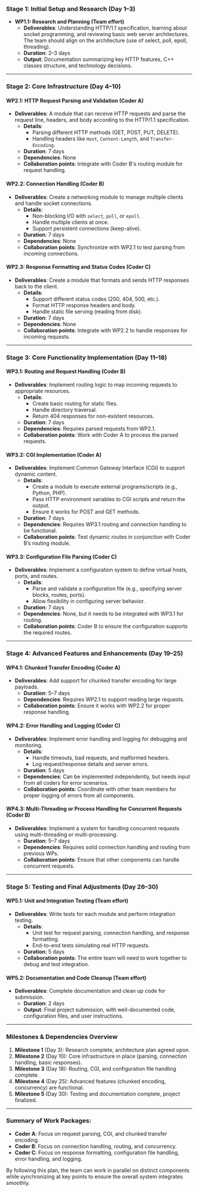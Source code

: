 ### **Stage 1: Initial Setup and Research (Day 1–3)**
- **WP1.1: Research and Planning (Team effort)**
  - **Deliverables**: Understanding HTTP/1.1 specification, learning about socket programming, and reviewing basic web server architectures. The team should align on the architecture (use of select, poll, epoll, threading).
  - **Duration**: 2–3 days
  - **Output**: Documentation summarizing key HTTP features, C++ classes structure, and technology decisions.

---

### **Stage 2: Core Infrastructure (Day 4–10)**

#### **WP2.1: HTTP Request Parsing and Validation (Coder A)**
- **Deliverables**: A module that can receive HTTP requests and parse the request line, headers, and body according to the HTTP/1.1 specification.
  - **Details**:
    - Parsing different HTTP methods (GET, POST, PUT, DELETE).
    - Handling headers like `Host`, `Content-Length`, and `Transfer-Encoding`.
  - **Duration**: 7 days
  - **Dependencies**: None
  - **Collaboration points**: Integrate with Coder B's routing module for request handling.

#### **WP2.2: Connection Handling (Coder B)**
- **Deliverables**: Create a networking module to manage multiple clients and handle socket connections.
  - **Details**:
    - Non-blocking I/O with `select`, `poll`, or `epoll`.
    - Handle multiple clients at once.
    - Support persistent connections (keep-alive).
  - **Duration**: 7 days
  - **Dependencies**: None
  - **Collaboration points**: Synchronize with WP2.1 to test parsing from incoming connections.

#### **WP2.3: Response Formatting and Status Codes (Coder C)**
- **Deliverables**: Create a module that formats and sends HTTP responses back to the client.
  - **Details**:
    - Support different status codes (200, 404, 500, etc.).
    - Format HTTP response headers and body.
    - Handle static file serving (reading from disk).
  - **Duration**: 7 days
  - **Dependencies**: None
  - **Collaboration points**: Integrate with WP2.2 to handle responses for incoming requests.

---

### **Stage 3: Core Functionality Implementation (Day 11–18)**

#### **WP3.1: Routing and Request Handling (Coder B)**
- **Deliverables**: Implement routing logic to map incoming requests to appropriate resources.
  - **Details**:
    - Create basic routing for static files.
    - Handle directory traversal.
    - Return 404 responses for non-existent resources.
  - **Duration**: 7 days
  - **Dependencies**: Requires parsed requests from WP2.1.
  - **Collaboration points**: Work with Coder A to process the parsed requests.

#### **WP3.2: CGI Implementation (Coder A)**
- **Deliverables**: Implement Common Gateway Interface (CGI) to support dynamic content.
  - **Details**:
    - Create a module to execute external programs/scripts (e.g., Python, PHP).
    - Pass HTTP environment variables to CGI scripts and return the output.
    - Ensure it works for POST and GET methods.
  - **Duration**: 7 days
  - **Dependencies**: Requires WP3.1 routing and connection handling to be functional.
  - **Collaboration points**: Test dynamic routes in conjunction with Coder B’s routing module.

#### **WP3.3: Configuration File Parsing (Coder C)**
- **Deliverables**: Implement a configuration system to define virtual hosts, ports, and routes.
  - **Details**:
    - Parse and validate a configuration file (e.g., specifying server blocks, routes, ports).
    - Allow flexibility in configuring server behavior.
  - **Duration**: 7 days
  - **Dependencies**: None, but it needs to be integrated with WP3.1 for routing.
  - **Collaboration points**: Coder B to ensure the configuration supports the required routes.

---

### **Stage 4: Advanced Features and Enhancements (Day 19–25)**

#### **WP4.1: Chunked Transfer Encoding (Coder A)**
- **Deliverables**: Add support for chunked transfer encoding for large payloads.
  - **Duration**: 5–7 days
  - **Dependencies**: Requires WP2.1 to support reading large requests.
  - **Collaboration points**: Ensure it works with WP2.2 for proper response handling.

#### **WP4.2: Error Handling and Logging (Coder C)**
- **Deliverables**: Implement error handling and logging for debugging and monitoring.
  - **Details**:
    - Handle timeouts, bad requests, and malformed headers.
    - Log request/response details and server errors.
  - **Duration**: 5 days
  - **Dependencies**: Can be implemented independently, but needs input from all coders for error scenarios.
  - **Collaboration points**: Coordinate with other team members for proper logging of errors from all components.

#### **WP4.3: Multi-Threading or Process Handling for Concurrent Requests (Coder B)**
- **Deliverables**: Implement a system for handling concurrent requests using multi-threading or multi-processing.
  - **Duration**: 5–7 days
  - **Dependencies**: Requires solid connection handling and routing from previous WPs.
  - **Collaboration points**: Ensure that other components can handle concurrent requests.

---

### **Stage 5: Testing and Final Adjustments (Day 26–30)**

#### **WP5.1: Unit and Integration Testing (Team effort)**
- **Deliverables**: Write tests for each module and perform integration testing.
  - **Details**:
    - Unit test for request parsing, connection handling, and response formatting.
    - End-to-end tests simulating real HTTP requests.
  - **Duration**: 5 days
  - **Collaboration points**: The entire team will need to work together to debug and test integration.

#### **WP5.2: Documentation and Code Cleanup (Team effort)**
- **Deliverables**: Complete documentation and clean up code for submission.
  - **Duration**: 2 days
  - **Output**: Final project submission, with well-documented code, configuration files, and user instructions.

---

### **Milestones & Dependencies Overview**

1. **Milestone 1** (Day 3): Research complete, architecture plan agreed upon.
2. **Milestone 2** (Day 10): Core infrastructure in place (parsing, connection handling, basic responses).
3. **Milestone 3** (Day 18): Routing, CGI, and configuration file handling complete.
4. **Milestone 4** (Day 25): Advanced features (chunked encoding, concurrency) are functional.
5. **Milestone 5** (Day 30): Testing and documentation complete, project finalized.

---

### **Summary of Work Packages:**
- **Coder A**: Focus on request parsing, CGI, and chunked transfer encoding.
- **Coder B**: Focus on connection handling, routing, and concurrency.
- **Coder C**: Focus on response formatting, configuration file handling, error handling, and logging.

By following this plan, the team can work in parallel on distinct components while synchronizing at key points to ensure the overall system integrates smoothly.

